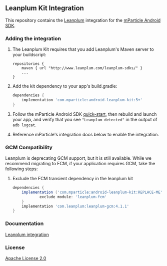 ## Leanplum Kit Integration

This repository contains the [Leanplum](https://www.leanplum.com/) integration for the [mParticle Android SDK](https://github.com/mParticle/mparticle-android-sdk).

### Adding the integration

1. The Leanplum Kit requires that you add Leanplum's Maven server to your buildscript:

    ```
    repositories {
        maven { url "http://www.leanplum.com/leanplum-sdks/" }
        ...
    }
    ```

2. Add the kit dependency to your app's build.gradle:

    ```groovy
    dependencies {
        implementation 'com.mparticle:android-leanplum-kit:5+'
    }
    ```

3. Follow the mParticle Android SDK [quick-start](https://github.com/mParticle/mparticle-android-sdk), then rebuild and launch your app, and verify that you see `"Leanplum detected"` in the output of `adb logcat`.
4. Reference mParticle's integration docs below to enable the integration.

### GCM Compatibility

Leanplum is deprecating GCM support, but it is still available. While we recommend migrating to FCM, if your application requires GCM, take the following steps:

1. Exclude the FCM transient dependency in the leanplum kit

    ```groovy
    dependencies {
        implementation ('com.mparticle:android-leanplum-kit:REPLACE-ME') {
                exclude module: 'leanplum-fcm'
        }
        implementation 'com.leanplum:leanplum-gcm:4.1.1'
    }
    ```
### Documentation

[Leanplum integration](https://docs.mparticle.com/integrations/leanplum/event/)

### License

[Apache License 2.0](http://www.apache.org/licenses/LICENSE-2.0)
